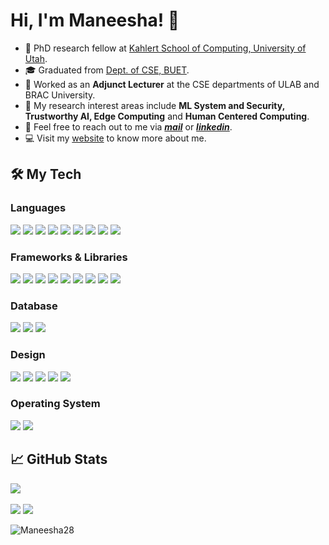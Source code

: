 # Hi, I'm Maneesha! 👋
- 📑 PhD research fellow at [Kahlert School of Computing, University of Utah](https://www.cs.utah.edu/).
- 🎓 Graduated from [Dept. of CSE, BUET](https://cse.buet.ac.bd/).
- 💼 Worked as an **Adjunct Lecturer** at the CSE departments of ULAB and BRAC University.
- 🔎 My research interest areas include **ML System and Security, Trustworthy AI, Edge Computing** and **Human Centered Computing**.
- 📧 Feel free to reach out to me via [***mail***](mailto:mswarna28@gmail.com) or [***linkedin***](https://www.linkedin.com/in/maneesha-rani-saha-b0576a19b/).
- 💻 Visit my [website](https://maneesha28.github.io/) to know more about me.

<div>

## 🛠️ My Tech

<h3>Languages</h3>
  
![](https://img.shields.io/badge/C-00599C?style=for-the-badge&logo=c&logoColor=white) ![](https://img.shields.io/badge/C%2B%2B-00599C?style=for-the-badge&logo=c%2B%2B&logoColor=white) ![](https://img.shields.io/badge/Java-00599C?style=for-the-badge&logo=Java&logoColor=white) ![](https://img.shields.io/badge/Python-FFD43B?style=for-the-badge&logo=python&logoColor=blue) ![](https://img.shields.io/badge/json-5E5C5C?style=for-the-badge&logo=json&logoColor=white) ![](https://img.shields.io/badge/JavaScript-323330?style=for-the-badge&logo=javascript&logoColor=F7DF1E) ![](https://img.shields.io/badge/HTML5-E34F26?style=for-the-badge&logo=html5&logoColor=white) ![](https://img.shields.io/badge/CSS3-1572B6?style=for-the-badge&logo=css3&logoColor=white) ![](https://img.shields.io/badge/LaTeX-47A141?style=for-the-badge&logo=LaTeX&logoColor=white)

<h3>Frameworks & Libraries </h3>
  
![](https://img.shields.io/badge/Node%20js-339933?style=for-the-badge&logo=nodedotjs&logoColor=white) ![](https://img.shields.io/badge/Express%20js-000000?style=for-the-badge&logo=express&logoColor=white) ![](https://img.shields.io/badge/Spring-6DB33F?style=for-the-badge&logo=spring&logoColor=white) ![](https://img.shields.io/badge/jQuery-0769AD?style=for-the-badge&logo=jquery&logoColor=white) ![](https://img.shields.io/badge/axios-671ddf?&style=for-the-badge&logo=axios&logoColor=white) ![](https://img.shields.io/badge/Bootstrap-563D7C?style=for-the-badge&logo=bootstrap&logoColor=white) ![](https://img.shields.io/badge/firebase-ffca28?style=for-the-badge&logo=firebase&logoColor=black) ![](https://img.shields.io/badge/OpenGL-FFFFFF?style=for-the-badge&logo=opengl) ![](https://img.shields.io/badge/Postman-FF6C37?style=for-the-badge&logo=Postman&logoColor=white)

<h3>Database </h3>
  
![](https://img.shields.io/badge/Oracle-F80000?style=for-the-badge&logo=Oracle&logoColor=white) ![](https://img.shields.io/badge/PostgreSQL-316192?style=for-the-badge&logo=postgresql&logoColor=white) ![](https://img.shields.io/badge/MySQL-005C84?style=for-the-badge&logo=mysql&logoColor=white) 

<h3>Design</h3>
  
![](https://img.shields.io/badge/Adobe%20Illustrator-FF9A00?style=for-the-badge&logo=adobe%20illustrator&logoColor=white) ![](https://img.shields.io/badge/Canva-%2300C4CC.svg?&style=for-the-badge&logo=Canva&logoColor=white) ![](https://img.shields.io/badge/Figma-F24E1E?style=for-the-badge&logo=figma&logoColor=white) ![](https://img.shields.io/badge/Material%20UI-007FFF?style=for-the-badge&logo=mui&logoColor=white) ![](https://img.shields.io/badge/Blender-E87D0D?style=for-the-badge&logo=blender&logoColor=white) 

<h3>Operating System</h3>
  
![](https://img.shields.io/badge/Ubuntu-E95420?style=for-the-badge&logo=ubuntu&logoColor=white) ![](https://img.shields.io/badge/Windows-0078D6?style=for-the-badge&logo=windows&logoColor=white) 

## 📈 GitHub Stats
  
![](http://github-profile-summary-cards.vercel.app/api/cards/profile-details?username=Maneesha28&theme=dracula)
</br></br>
![](http://github-profile-summary-cards.vercel.app/api/cards/repos-per-language?username=Maneesha28&theme=dracula) ![](http://github-profile-summary-cards.vercel.app/api/cards/stats?username=Maneesha28&theme=dracula)
<p align="left"> <img src="https://komarev.com/ghpvc/?username=Maneesha28&label=Profile%20views&color=0e75b6&style=flat" alt="Maneesha28" /> </p>

<!--
![](http://github-profile-summary-cards.vercel.app/api/cards/repos-per-language?username=Maneesha28&theme=dracula) ![](http://github-profile-summary-cards.vercel.app/api/cards/most-commit-language?username=Maneesha28&theme=dracula)

![](http://github-profile-summary-cards.vercel.app/api/cards/stats?username=Maneesha28&theme=dracula) ![](http://github-profile-summary-cards.vercel.app/api/cards/productive-time?username=Maneesha28&theme=dracula&utcOffset=8)

